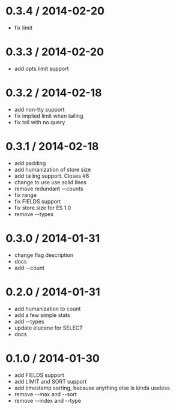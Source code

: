 
0.3.4 / 2014-02-20
==================

 * fix limit

0.3.3 / 2014-02-20
==================

 * add opts.limit support

0.3.2 / 2014-02-18
==================

 * add non-tty support
 * fix implied limit when tailing
 * fix tail with no query

0.3.1 / 2014-02-18
==================

 * add padding
 * add humanization of store size
 * add tailing support. Closes #6
 * change to use use solid lines
 * remove redundant --counts
 * fix range
 * fix FIELDS support
 * fix store.size for ES 1.0
 * remove --types

0.3.0 / 2014-01-31
==================

 * change flag description
 * docs
 * add --count

0.2.0 / 2014-01-31
==================

 * add humanization to count
 * add a few simple stats
 * add --types
 * update elucene for SELECT
 * docs

0.1.0 / 2014-01-30
==================

 * add FIELDS support
 * add LIMIT and SORT support
 * add timestamp sorting, because anything else is kinda useless
 * remove --max and --sort
 * remove --index and --type

